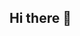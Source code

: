 ## Hi there 👋

<!--
**Okoli02/Okoli02** is a ✨ _special_ ✨ repository because its `README.md` (this file) appears on your GitHub profile.

# Hi, I&#39;m [Okoli Ugochukwu Benneth]! ��
### �� About Me
- ��️ Cybersecurity Specialist
- �� Exploring expertise in technology, innovation, and strategic problem solving
- �� Lifelong learner Results-oriented IT Manager with extensive experience driving digital transformation and optimizing IT operations in the manufacturing industry, especially within the tobacco sector. Expertise in IT infrastructure, cybersecurity, and business processes enables me to lead teams effectively, manage budgets, and deliver innovative technology solutions that enhance efficiency, reduce costs, and fuel business growth.
### �� My Work
- �� [LinkedIn Profile](www.linkedin.com/in/okoli-ugochukwu-benneth-b3404b23)
- �� [Resume](#) (Upload your resume as a file to this repository or link to
an external site)
### ��️ Skills
- **Technical Expertise**: Web &amp; Application Security, Penetration Testing,
Risk Assessments, Network Security, Endpoint security,
- **Tools**: Nmap, Metasploit, Wireshark, Google Cloud, Wazuh, PFSense
### �� GitHub Stats
![GitHub Stats](https://github-readme-
stats.vercel.app/api?username=yourusername&amp;show_icons=true&amp;theme=radical)
### ✨ Fun Fact
I&#39;m on a (fill in the gap).
